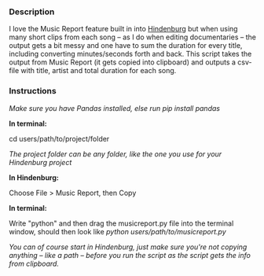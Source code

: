 ### Description

I love the Music Report feature built in into [Hindenburg](https://hindenburg.com/products/hindenburg-journalist-pro) but when using many short clips from each song – as I do when editing documentaries – the output gets a bit messy and one have to sum the duration for every title, including converting minutes/seconds forth and back. This script takes the output from Music Report (it gets copied into clipboard) and outputs a csv-file with title, artist and total duration for each song.


### Instructions

_Make sure you have Pandas installed, else run pip install pandas_


**In terminal:**

cd users/path/to/project/folder

_The project folder can be any folder, like the one you use for your Hindenburg project_
  
  
**In Hindenburg:**

Choose File > Music Report, then Copy


**In terminal:**

Write "python" and then drag the musicreport.py file into the terminal window, should then look like _python users/path/to/musicreport.py_


_You can of course start in Hindenburg, just make sure you're not copying anything – like a path – before you run the script as the script gets the info from clipboard._
